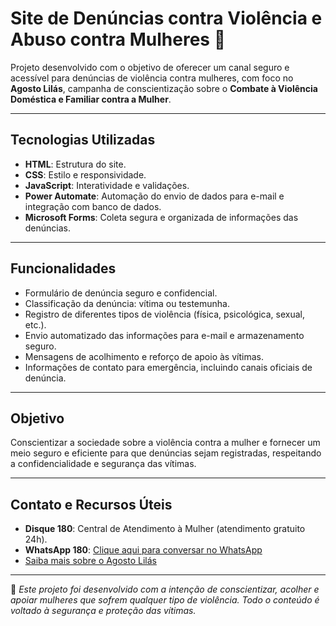 # Site de Denúncias contra Violência e Abuso contra Mulheres 💜

Projeto desenvolvido com o objetivo de oferecer um canal seguro e acessível para denúncias de violência contra mulheres, com foco no **Agosto Lilás**, campanha de conscientização sobre o **Combate à Violência Doméstica e Familiar contra a Mulher**.

---

## Tecnologias Utilizadas

- **HTML**: Estrutura do site.
- **CSS**: Estilo e responsividade.
- **JavaScript**: Interatividade e validações.
- **Power Automate**: Automação do envio de dados para e-mail e integração com banco de dados.
- **Microsoft Forms**: Coleta segura e organizada de informações das denúncias.

---

## Funcionalidades

- Formulário de denúncia seguro e confidencial.
- Classificação da denúncia: vítima ou testemunha.
- Registro de diferentes tipos de violência (física, psicológica, sexual, etc.).
- Envio automatizado das informações para e-mail e armazenamento seguro.
- Mensagens de acolhimento e reforço de apoio às vítimas.
- Informações de contato para emergência, incluindo canais oficiais de denúncia.

---

## Objetivo

Conscientizar a sociedade sobre a violência contra a mulher e fornecer um meio seguro e eficiente para que denúncias sejam registradas, respeitando a confidencialidade e segurança das vítimas.

---

## Contato e Recursos Úteis

- **Disque 180**: Central de Atendimento à Mulher (atendimento gratuito 24h).
- **WhatsApp 180**: [Clique aqui para conversar no WhatsApp](https://wa.me/5561996100180?text=Olá,%20gostaria%20de%20fazer%20uma%20denúncia%20ou%20pedir%20orientação.)
- [Saiba mais sobre o Agosto Lilás](https://www.gov.br/mdh/pt-br/assuntos/noticias/2021/agosto-lilas)

---

💜 *Este projeto foi desenvolvido com a intenção de conscientizar, acolher e apoiar mulheres que sofrem qualquer tipo de violência. Todo o conteúdo é voltado à segurança e proteção das vítimas.*
